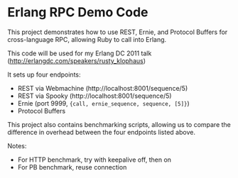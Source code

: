 # Erlang RPC Demo Code

This project demonstrates how to use REST, Ernie, and Protocol Buffers for cross-language RPC, allowing Ruby to call into Erlang.

This code will be used for my Erlang DC 2011 talk (http://erlangdc.com/speakers/rusty_klophaus)

It sets up four endpoints:

+ REST via Webmachine (http://localhost:8001/sequence/5)
+ REST via Spooky (http://localhost:8001/sequence/5)
+ Ernie (port 9999, `{call, ernie_sequence, sequence, [5]}`)
+ Protocol Buffers

This project also contains benchmarking scripts, allowing us to compare the difference in overhead between the four endpoints listed above.

Notes:

+ For HTTP benchmark, try with keepalive off, then on
+ For PB benchmark, reuse connection